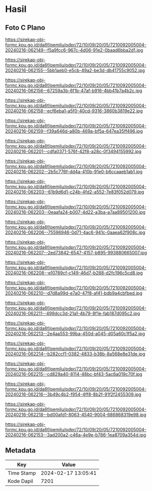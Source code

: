 # Hasil

## Foto C Plano

https://sirekap-obj-formc.kpu.go.id/da6f/pemilu/pdpr/72/10/09/20/05/7210092005004-20240216-062149--f5a9fcc6-967c-4d06-91e2-0baad6bba2d1.jpg

https://sirekap-obj-formc.kpu.go.id/da6f/pemilu/pdpr/72/10/09/20/05/7210092005004-20240216-062155--5bb1aeb0-e5cb-49a2-be3d-db41755c9052.jpg

https://sirekap-obj-formc.kpu.go.id/da6f/pemilu/pdpr/72/10/09/20/05/7210092005004-20240216-062156--67259a3b-6f1b-47af-b916-4bb41b7a4b2c.jpg

https://sirekap-obj-formc.kpu.go.id/da6f/pemilu/pdpr/72/10/09/20/05/7210092005004-20240216-062158--ecf6eba1-a5f0-40cd-9316-3860b3819e22.jpg

https://sirekap-obj-formc.kpu.go.id/da6f/pemilu/pdpr/72/10/09/20/05/7210092005004-20240216-062159--f39a646d-a80b-469a-bf5a-647ea35ff496.jpg

https://sirekap-obj-formc.kpu.go.id/da6f/pemilu/pdpr/72/10/09/20/05/7210092005004-20240216-062201--cdfa0371-576f-42f8-a28c-0f3494155992.jpg

https://sirekap-obj-formc.kpu.go.id/da6f/pemilu/pdpr/72/10/09/20/05/7210092005004-20240216-062202--2b5c776f-dd4a-410b-91e0-b6ccaaeb1ab1.jpg

https://sirekap-obj-formc.kpu.go.id/da6f/pemilu/pdpr/72/10/09/20/05/7210092005004-20240216-062203--61b9d6d1-c24b-4fd2-a552-7e83f052d079.jpg

https://sirekap-obj-formc.kpu.go.id/da6f/pemilu/pdpr/72/10/09/20/05/7210092005004-20240216-062203--0eaafa24-b007-4d22-a3ba-a7aa89501200.jpg

https://sirekap-obj-formc.kpu.go.id/da6f/pemilu/pdpr/72/10/09/20/05/7210092005004-20240216-062206--75596946-0d71-4ac6-941c-0aaea62f908c.jpg

https://sirekap-obj-formc.kpu.go.id/da6f/pemilu/pdpr/72/10/09/20/05/7210092005004-20240216-062207--2ed73842-6547-4157-b895-993880665007.jpg

https://sirekap-obj-formc.kpu.go.id/da6f/pemilu/pdpr/72/10/09/20/05/7210092005004-20240216-062208--e10789cf-c149-46d7-b288-d2fc196c5cd8.jpg

https://sirekap-obj-formc.kpu.go.id/da6f/pemilu/pdpr/72/10/09/20/05/7210092005004-20240216-062210--d7d8a99d-e7a0-47f8-af41-bdb9a4cbfbed.jpg

https://sirekap-obj-formc.kpu.go.id/da6f/pemilu/pdpr/72/10/09/20/05/7210092005004-20240216-062211--499dcc3d-21a1-4b79-8f1e-fab187d095c2.jpg

https://sirekap-obj-formc.kpu.go.id/da6f/pemilu/pdpr/72/10/09/20/05/7210092005004-20240216-062213--2e4aa553-99ba-450d-a045-d05a60c1f5a2.jpg

https://sirekap-obj-formc.kpu.go.id/da6f/pemilu/pdpr/72/10/09/20/05/7210092005004-20240216-062214--b282ccf1-0382-4833-b38b-8a568e8e31de.jpg

https://sirekap-obj-formc.kpu.go.id/da6f/pemilu/pdpr/72/10/09/20/05/7210092005004-20240216-062215--cd829a40-8114-48bc-bf43-5ac6a019c70f.jpg

https://sirekap-obj-formc.kpu.go.id/da6f/pemilu/pdpr/72/10/09/20/05/7210092005004-20240216-062216--3b49c4b2-f954-4ff8-8b2f-91f2f2455309.jpg

https://sirekap-obj-formc.kpu.go.id/da6f/pemilu/pdpr/72/10/09/20/05/7210092005004-20240216-062218--bd00afd1-8063-4540-9004-686868319e98.jpg

https://sirekap-obj-formc.kpu.go.id/da6f/pemilu/pdpr/72/10/09/20/05/7210092005004-20240216-062153--3ad200a2-c46a-4e9e-b786-1ea8709a354d.jpg


## Metadata

| Key        | Value               |
| ---------- | ------------------- |
| Time Stamp | 2024-02-17 13:05:41 |
| Kode Dapil | 7201                |



